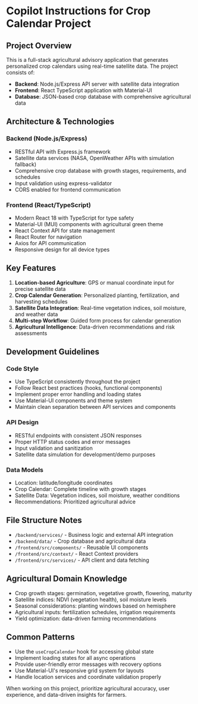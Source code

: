 # Copilot Instructions for Crop Calendar Project

<!-- Use this file to provide workspace-specific custom instructions to Copilot. For more details, visit https://code.visualstudio.com/docs/copilot/copilot-customization#_use-a-githubcopilotinstructionsmd-file -->

## Project Overview
This is a full-stack agricultural advisory application that generates personalized crop calendars using real-time satellite data. The project consists of:
- **Backend**: Node.js/Express API server with satellite data integration
- **Frontend**: React TypeScript application with Material-UI
- **Database**: JSON-based crop database with comprehensive agricultural data

## Architecture & Technologies

### Backend (Node.js/Express)
- RESTful API with Express.js framework
- Satellite data services (NASA, OpenWeather APIs with simulation fallback)
- Comprehensive crop database with growth stages, requirements, and schedules
- Input validation using express-validator
- CORS enabled for frontend communication

### Frontend (React/TypeScript) 
- Modern React 18 with TypeScript for type safety
- Material-UI (MUI) components with agricultural green theme
- React Context API for state management
- React Router for navigation
- Axios for API communication
- Responsive design for all device types

## Key Features
1. **Location-based Agriculture**: GPS or manual coordinate input for precise satellite data
2. **Crop Calendar Generation**: Personalized planting, fertilization, and harvesting schedules
3. **Satellite Data Integration**: Real-time vegetation indices, soil moisture, and weather data
4. **Multi-step Workflow**: Guided form process for calendar generation
5. **Agricultural Intelligence**: Data-driven recommendations and risk assessments

## Development Guidelines

### Code Style
- Use TypeScript consistently throughout the project
- Follow React best practices (hooks, functional components)
- Implement proper error handling and loading states
- Use Material-UI components and theme system
- Maintain clean separation between API services and components

### API Design
- RESTful endpoints with consistent JSON responses
- Proper HTTP status codes and error messages
- Input validation and sanitization
- Satellite data simulation for development/demo purposes

### Data Models
- Location: latitude/longitude coordinates
- Crop Calendar: Complete timeline with growth stages
- Satellite Data: Vegetation indices, soil moisture, weather conditions
- Recommendations: Prioritized agricultural advice

## File Structure Notes
- `/backend/services/` - Business logic and external API integration
- `/backend/data/` - Crop database and agricultural data
- `/frontend/src/components/` - Reusable UI components  
- `/frontend/src/context/` - React Context providers
- `/frontend/src/services/` - API client and data fetching

## Agricultural Domain Knowledge
- Crop growth stages: germination, vegetative growth, flowering, maturity
- Satellite indices: NDVI (vegetation health), soil moisture levels
- Seasonal considerations: planting windows based on hemisphere
- Agricultural inputs: fertilization schedules, irrigation requirements
- Yield optimization: data-driven farming recommendations

## Common Patterns
- Use the `useCropCalendar` hook for accessing global state
- Implement loading states for all async operations
- Provide user-friendly error messages with recovery options
- Use Material-UI's responsive grid system for layouts
- Handle location services and coordinate validation properly

When working on this project, prioritize agricultural accuracy, user experience, and data-driven insights for farmers.
